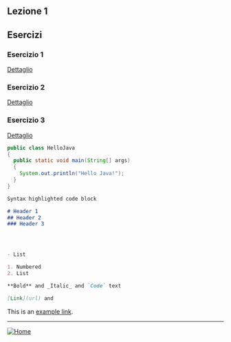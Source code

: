 

## Lezione 1

## Esercizi

### Esercizio 1
[Dettaglio](exercise1/README.md)
### Esercizio 2
[Dettaglio](exercise1/README.md)
### Esercizio 3
[Dettaglio](exercise1/README.md)

```java
public class HelloJava
{
  public static void main(String[] args)
  {
    System.out.println("Hello Java!");
  }
}
```

```markdown
Syntax highlighted code block

# Header 1
## Header 2
### Header 3




- List

1. Numbered
2. List

**Bold** and _Italic_ and `Code` text

[Link](url) and 
```
This is an [example link](http://example.com/ "With a Title").

***
[![Home][img_home]][href_home]
<!-- Definizione dei link per la navigazione -->
[href_home]: <https://groppedev.github.io/java-getting-started/>
[img_home]: <http://files.softicons.com/download/toolbar-icons/soft-icons-by-lokas-software/png/48x48/0007-home.png>
